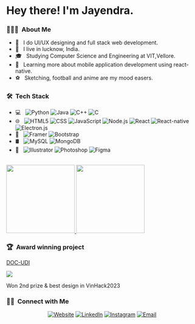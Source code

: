 <h1> Hey there! I'm Jayendra.</h1>


<h3> 👨🏻‍💻 &nbsp;About Me </h3>

- 🤔 &nbsp; I do UI/UX designing and full stack web development.
- 🏢 &nbsp; I live in lucknow, India.
- 🎓 &nbsp; Studying Computer Science and Engineering at VIT,Vellore.
- 📱 &nbsp; Learning more about mobile application development using react-native.
- ⚽ &nbsp; Sketching, football and anime are my mood easers.

<h3> 🛠 &nbsp;Tech Stack</h3>

- 💻 &nbsp;
  ![Python](https://img.shields.io/badge/-Python-333333?style=flat&logo=python)
  ![Java](https://img.shields.io/badge/-Java-333333?style=flat&logo=Java&logoColor=007396)
  ![C++](https://img.shields.io/badge/-C++-333333?style=flat&logo=C%2B%2B&logoColor=00599C)
  ![C](https://img.shields.io/badge/-C-333333?style=flat&logo=C%2B%2B&logoColor=00599C)
- 🌐 &nbsp;
  ![HTML5](https://img.shields.io/badge/-HTML5-333333?style=flat&logo=HTML5)
  ![CSS](https://img.shields.io/badge/-CSS-333333?style=flat&logo=CSS3&logoColor=1572B6)
  ![JavaScript](https://img.shields.io/badge/-JavaScript-333333?style=flat&logo=javascript)
  ![Node.js](https://img.shields.io/badge/-Node.js-333333?style=flat&logo=node.js)
  ![React](https://img.shields.io/badge/-React-333333?style=flat&logo=react)
  ![React-native](https://img.shields.io/badge/-React%20native-333333?style=flat&logo=react)
  ![Electron.js](https://img.shields.io/badge/-Electron.js-333333?style=flat&logo=electron)
- 📔 &nbsp;
  ![Framer](https://img.shields.io/badge/Framer-333333?style=flat&logo=framer)
  ![Bootstrap](https://img.shields.io/badge/-Bootstrap-333333?style=flat&logo=bootstrap&logoColor=563D7C)
- 🛢 &nbsp;
  ![MySQL](https://img.shields.io/badge/-MySQL-333333?style=flat&logo=mysql)
  ![MongoDB](https://img.shields.io/badge/-MongoDB-333333?style=flat&logo=mongodb)
- 🎨 &nbsp;
  ![Illustrator](https://img.shields.io/badge/-Illustrator-333333?style=flat&logo=adobe-illustrator)
  ![Photoshop](https://img.shields.io/badge/-Photoshop-333333?style=flat&logo=adobe-photoshop)
  ![Figma](https://img.shields.io/badge/-Figma-333333?style=flat&logo=figma)

<br/>

<a href="https://github.com/JAYENDRA06">
  <img height="180em" src="https://github-readme-stats.vercel.app/api?username=JAYENDRA06&theme=buefy&show_icons=true" />
  <img height="180em" src="https://github-readme-stats.vercel.app/api/top-langs/?username=JAYENDRA06&theme=buefy&layout=compact" />
</a>

<br/>

<h3> 🏆 &nbsp;Award winning project </h3>
<p><a href='https://github.com/DOC-UDI'>DOC-UDI</a></p>
<img src='https://avatars.githubusercontent.com/u/122612411?s=200&v=4' />
<p>Won 2nd prize & best design in VinHack2023</p>

<h3> 🤝🏻 &nbsp;Connect with Me </h3>

<p align="center">
<a href="https://this-is-jay.vercel.app/"><img alt="Website" src="https://img.shields.io/badge/Website-this_is_jay.vercel.app-blue?style=for-the-badge&logo=google-chrome"></a>
<a href="https://www.linkedin.com/in/jayendra-awasthi-938152213/"><img alt="LinkedIn" src="https://img.shields.io/badge/LinkedIn-Jayendra%20Awasthi-blue?style=for-the-badge&logo=linkedin"></a>
<a href="https://www.instagram.com/jay.awasthi06/"><img alt="Instagram" src="https://img.shields.io/badge/Instagram-jay.awasthi06-blue?style=for-the-badge&logo=instagram"></a>
<a href="mailto:jayendraawasthi06@gmail.com"><img alt="Email" src="https://img.shields.io/badge/Email-jayendraawasthi06@gmail.com-blue?style=for-the-badge&logo=gmail"></a>
</p>
